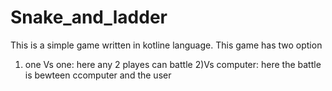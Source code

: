 # Snake_and_ladder
This is a simple game written in kotline language.
This  game has two option
1) one Vs one: here any 2 playes can battle
2)Vs computer: here the battle is bewteen ccomputer and the user
